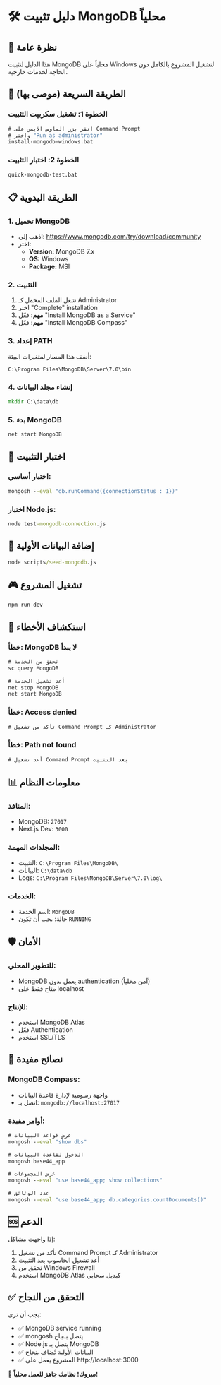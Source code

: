 # 🛠️ دليل تثبيت MongoDB محلياً

## 🎯 **نظرة عامة**
هذا الدليل لتثبيت MongoDB محلياً على Windows لتشغيل المشروع بالكامل دون الحاجة لخدمات خارجية.

## 🚀 **الطريقة السريعة (موصى بها)**

### **الخطوة 1: تشغيل سكريپت التثبيت**
```cmd
# انقر بزر الماوس الأيمن على Command Prompt
# واختر "Run as administrator"
install-mongodb-windows.bat
```

### **الخطوة 2: اختبار التثبيت**
```cmd
quick-mongodb-test.bat
```

## 📋 **الطريقة اليدوية**

### **1. تحميل MongoDB**
- اذهب إلى: https://www.mongodb.com/try/download/community
- اختر:
  - **Version:** MongoDB 7.x
  - **OS:** Windows
  - **Package:** MSI

### **2. التثبيت**
1. شغل الملف المحمل كـ Administrator
2. اختر "Complete" installation
3. **مهم:** فعّل "Install MongoDB as a Service"
4. **مهم:** فعّل "Install MongoDB Compass"

### **3. إعداد PATH**
أضف هذا المسار لمتغيرات البيئة:
```
C:\Program Files\MongoDB\Server\7.0\bin
```

### **4. إنشاء مجلد البيانات**
```cmd
mkdir C:\data\db
```

### **5. بدء MongoDB**
```cmd
net start MongoDB
```

## 🧪 **اختبار التثبيت**

### **اختبار أساسي:**
```cmd
mongosh --eval "db.runCommand({connectionStatus : 1})"
```

### **اختبار Node.js:**
```cmd
node test-mongodb-connection.js
```

## 🌱 **إضافة البيانات الأولية**

```cmd
node scripts/seed-mongodb.js
```

## 🎮 **تشغيل المشروع**

```cmd
npm run dev
```

## 🔧 **استكشاف الأخطاء**

### **خطأ: MongoDB لا يبدأ**
```cmd
# تحقق من الخدمة
sc query MongoDB

# أعد تشغيل الخدمة
net stop MongoDB
net start MongoDB
```

### **خطأ: Access denied**
```cmd
# تأكد من تشغيل Command Prompt كـ Administrator
```

### **خطأ: Path not found**
```cmd
# أعد تشغيل Command Prompt بعد التثبيت
```

## 📊 **معلومات النظام**

### **المنافذ:**
- MongoDB: `27017`
- Next.js Dev: `3000`

### **المجلدات المهمة:**
- التثبيت: `C:\Program Files\MongoDB\`
- البيانات: `C:\data\db`
- Logs: `C:\Program Files\MongoDB\Server\7.0\log\`

### **الخدمات:**
- اسم الخدمة: `MongoDB`
- حالة: يجب أن تكون `RUNNING`

## 🛡️ **الأمان**

### **للتطوير المحلي:**
- MongoDB يعمل بدون authentication (آمن محلياً)
- متاح فقط على localhost

### **للإنتاج:**
- استخدم MongoDB Atlas
- فعّل Authentication
- استخدم SSL/TLS

## 🎉 **نصائح مفيدة**

### **MongoDB Compass:**
- واجهة رسومية لإدارة قاعدة البيانات
- اتصل بـ: `mongodb://localhost:27017`

### **أوامر مفيدة:**
```cmd
# عرض قواعد البيانات
mongosh --eval "show dbs"

# الدخول لقاعدة البيانات
mongosh base44_app

# عرض المجموعات
mongosh --eval "use base44_app; show collections"

# عدد الوثائق
mongosh --eval "use base44_app; db.categories.countDocuments()"
```

## 🆘 **الدعم**

إذا واجهت مشاكل:
1. تأكد من تشغيل Command Prompt كـ Administrator
2. أعد تشغيل الحاسوب بعد التثبيت
3. تحقق من Windows Firewall
4. استخدم MongoDB Atlas كبديل سحابي

## ✅ **التحقق من النجاح**

يجب أن ترى:
- ✅ MongoDB service running
- ✅ mongosh يتصل بنجاح
- ✅ Node.js يتصل بـ MongoDB
- ✅ البيانات الأولية تُضاف بنجاح
- ✅ المشروع يعمل على http://localhost:3000

**🎊 مبروك! نظامك جاهز للعمل محلياً!**
